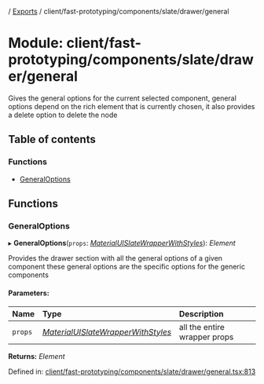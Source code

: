 [](../README.md) / [Exports](../modules.md) / client/fast-prototyping/components/slate/drawer/general

# Module: client/fast-prototyping/components/slate/drawer/general

Gives the general options for the current selected component, general options
depend on the rich element that is currently chosen, it also provides a delete
option to delete the node

## Table of contents

### Functions

- [GeneralOptions](client_fast_prototyping_components_slate_drawer_general.md#generaloptions)

## Functions

### GeneralOptions

▸ **GeneralOptions**(`props`: [*MaterialUISlateWrapperWithStyles*](../interfaces/client_fast_prototyping_components_slate_wrapper.materialuislatewrapperwithstyles.md)): *Element*

Provides the drawer section with all the general options of a given component
these general options are the specific options for the generic components

#### Parameters:

Name | Type | Description |
:------ | :------ | :------ |
`props` | [*MaterialUISlateWrapperWithStyles*](../interfaces/client_fast_prototyping_components_slate_wrapper.materialuislatewrapperwithstyles.md) | all the entire wrapper props    |

**Returns:** *Element*

Defined in: [client/fast-prototyping/components/slate/drawer/general.tsx:813](https://github.com/onzag/itemize/blob/0569bdf2/client/fast-prototyping/components/slate/drawer/general.tsx#L813)
